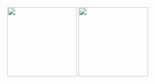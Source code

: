 <a>
  <img height="160px" align="center" src="https://github-readme-stats.anuraghazra1.vercel.app/api?username=lanlin&show_icons=true&include_all_commits=true&count_private=true&theme=vue" />
</a>

<a>
  <img height="160" align="center" src="https://github-readme-stats.vercel.app/api/top-langs/?username=lanlin&theme=vue&layout=compact&langs_count=10" />
</a>

